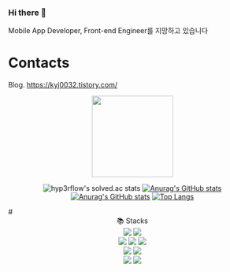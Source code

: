 ### Hi there 👋
<!--
# 😄 Profile
고려대학교 컴퓨터학과 졸업 2019.02 ~ 2024.02

신한투자증권 프로 디지털 아카데미 2024.03 ~ 2024.09
-->
Mobile App Developer, Front-end Engineer를 지망하고 있습니다

# Contacts
Blog. https://kyj0032.tistory.com/
<div align="center">
    
 <img align='center' src="https://github-readme-stats-git-masterrstaa-rickstaa.vercel.app/api?username=narongkim&show_icons=true" height="165">

![hyp3rflow's solved.ac stats](https://github-readme-solvedac.hyp3rflow.vercel.app/api/?handle=kyj0032)
[![Anurag's GitHub stats](https://github-readme-stats-git-masterorgs-github-readme-stats-team.vercel.app/api?username=narongkim&include_orgs=true)](https://github.com/anuraghazra/github-readme-stats)
[![Anurag's GitHub stats](https://github-readme-stats-git-masterorgs-github-readme-stats-team.vercel.app/api?username=narongkim)](https://github.com/anuraghazra/github-readme-stats)
[![Top Langs](https://github-readme-stats-git-masterorgs-github-readme-stats-team.vercel.app/api/top-langs/?username=narongkim&include_orgs=true&layout=compact)](https://github.com/anuraghazra/github-readme-stats)
</div>
# <div align="center">📚 Stacks</div>
<div align="center">
    <img src="https://img.shields.io/badge/C++-00599C?style=for-the-badge&logo=cplusplus&logoColor=white"> <img src="https://img.shields.io/badge/javascript-F7DF1E?style=for-the-badge&logo=javascript&logoColor=white">
  <br/>
    <img src="https://img.shields.io/badge/HTML-E34F26?style=for-the-badge&logo=html5&logoColor=white"> <img src="https://img.shields.io/badge/React Native-61DAFB?style=for-the-badge&logo=react&logoColor=white"> <img src="https://img.shields.io/badge/Flutter-02569B?style=for-the-badge&logo=Flutter&logoColor=white"> 
  <br/>
    <img src="https://img.shields.io/badge/Firebase-FFCA28?style=for-the-badge&logo=firebase&logoColor=white"> <img src="https://img.shields.io/badge/MySQL-4479A1?style=for-the-badge&logo=mysql&logoColor=white"> 
  <br/>
    <img src="https://img.shields.io/badge/git-F05032?style=for-the-badge&logo=git&logoColor=white"> <img src="https://img.shields.io/badge/Figma-F24E1E?style=for-the-badge&logo=figma&logoColor=white"> 
</div>
